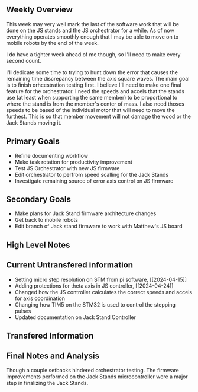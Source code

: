 ## Weekly Overview

This week may very well mark the last of the software work that will be done on the 
JS stands and the JS orchestrator for a while. As of now everything operates smoothly
enough that I may be able to move on to mobile robots by the end of the week.

I do have a tighter week ahead of me though, so I'll need to make every second count.

I'll dedicate some time to trying to hunt down the error that causes the remaining time
discrepancy between the axis square waves. The main goal is to finish orhcestration
testing first. I believe I'll need to make one final feature for the orchestrator. I
need the speeds and accels that the stands use (at least when supporting the same 
member) to be proportional to where the stand is from the member's center of mass. I 
also need thoses speeds to be based of the individual motor that will need to move the 
furthest. This is so that member movement will not damage the wood or the Jack Stands
moving it.

## Primary Goals
- Refine documenting workflow
- Make task rotation for productivity improvement
- Test JS Orchestrator with new JS firmware
- Edit orchestrator to perfrom speed scalling for the Jack Stands
- Investigate remaining source of error axis control on JS firmware

## Secondary Goals
- Make plans for Jack Stand firmware architecture changes
- Get back to mobile robots
- Edit branch of Jack stand firmware to work with Matthew's JS board

## High Level Notes

## Current Untransfered information

- Setting micro step resolution on STM from pi software, [[2024-04-15]]
- Adding protections for theta axis in JS controller, [[2024-04-24]]
- Changed how the JS controller calculates the correct speeds and accels for axis
coordination
- Changing how TIM5 on the STM32 is used to control the stepping pulses
- Updated documentation on Jack Stand Controller

## Transfered Information



## Final Notes and Analysis

Though a couple setbacks hindered orchestrator testing. The firmware improvements
performed on the Jack Stands microcontroller were a major step in finalizing the Jack
Stands.

